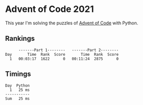 # Advent of Code 2021

This year I'm solving the puzzles of [Advent of Code](https://adventofcode.com/2021) with Python.

## Rankings
```
      -------Part 1--------   -------Part 2--------
Day       Time  Rank  Score       Time  Rank  Score
  1   00:03:17  1622      0   00:11:24  2875      0
```

## Timings
```
Day  Python
  1   25 ms
-----------
Sum   25 ms
```